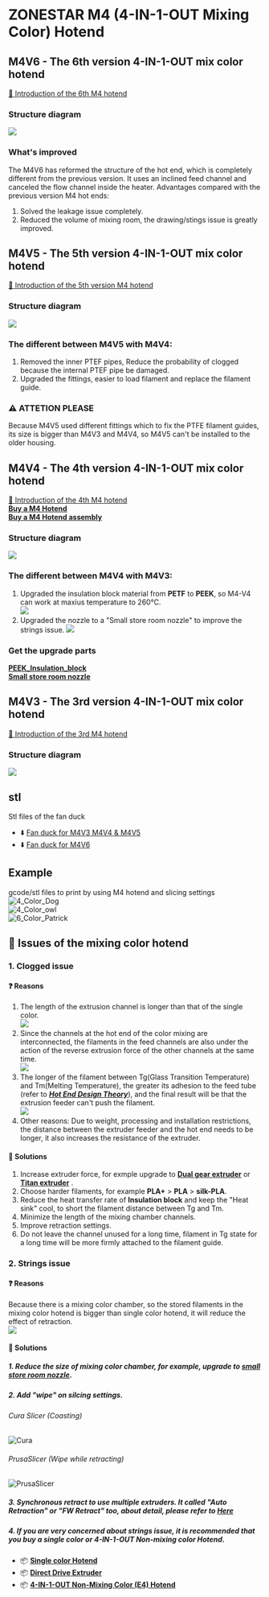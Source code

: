 # ZONESTAR M4 (4-IN-1-OUT Mixing Color) Hotend



## M4V6 - The 6th version 4-IN-1-OUT mix color hotend
[:book: Introduction of the 6th M4 hotend](./M4_V6/readme.md)  
### Structure diagram
![](./M4_V6/M4V6_2.JPG)
### What's improved
The M4V6 has reformed the structure of the hot end, which is completely different from the previous version. It uses an inclined feed channel and canceled the flow channel inside the heater. Advantages compared with the previous version M4 hot ends:
1. Solved the leakage issue completely.
2. Reduced the volume of mixing room, the drawing/stings issue is greatly improved.


## M4V5 - The 5th version 4-IN-1-OUT mix color hotend
[:book: Introduction of the 5th version M4 hotend](./M4_V5/readme.md)
### Structure diagram
![](./M4_V5/M4V5.jpg)
### The different between **M4V5** with **M4V4**:  
1. Removed the inner PTEF pipes, Reduce the probability of clogged because the internal PTEF pipe be damaged.   
2. Upgraded the fittings, easier to load filament and replace the filament guide. 
### :warning: ATTETION PLEASE
Because M4V5 used different fittings which to fix the PTFE filament guides, its size is bigger than M4V3 and M4V4, so M4V5 can't be installed to the older housing.   


## M4V4 - The 4th version 4-IN-1-OUT mix color hotend
[:book: Introduction of the 4th M4 hotend](./M4_V3_V4/readme.md)      
[**Buy a M4 Hotend**](https://www.aliexpress.com/item/1005002124027691.html)  
[**Buy a M4 Hotend assembly**](https://www.aliexpress.com/item/1005001581641783.html) 

### Structure diagram
![](./M4_V3_V4/M4_V4.jpg)
### The different between  **M4V4** with **M4V3**:  
1. Upgraded the insulation block material from **PETF** to **PEEK**, so M4-V4 can work at maxius temperature to 260℃.  
![](./M4_V3_V4/PEEK_Insulation_block.jpg)
2. Upgraded the nozzle to a "Small store room nozzle" to improve the strings issue.
![](./M4_V3_V4/small_store_room_nozzle.jpg)  

### Get the upgrade parts
[**PEEK_Insulation_block**](https://www.aliexpress.com/item/1005002124027691.html)  
[**Small store room nozzle**](https://www.aliexpress.com/item/1005001447928770.html)

## M4V3 - The 3rd version 4-IN-1-OUT mix color hotend
[:book: Introduction of the 3rd M4 hotend](./M4_V3_V4/readme.md)
### Structure diagram
![](./M4_V3_V4/M4_V3.jpg)

## stl
Stl files of the fan duck
- :arrow_down: [Fan duck for M4V3 M4V4 & M4V5](./stl/fan_duck_m4_v3.rar)
- :arrow_down: [Fan duck for M4V6](./stl/fan_duck_m4_v6.rar)

## Example
gcode/stl files to print by using M4 hotend and slicing settings 
![4_Color_Dog](./Example/4_Color_Dog/M4_4C_Dog.jpg)  
![4_Color_owl](./Example/4_Color_owl/M4_4Color_owl.jpg)  
![6_Color_Patrick](./Example/6_Color_Patrick/M4_6Color_Patrick.jpg)  



## :bug: Issues of the mixing color hotend 
### 1. Clogged issue
#### :question: Reasons
1. The length of the extrusion channel is longer than that of the single color.   
![](Issue_mixing_1.jpg)       
2. Since the channels at the hot end of the color mixing are interconnected, the filaments in the feed channels are also under the action of the reverse extrusion force of the other channels at the same time.  
![](Issue_mixing_2.jpg)    
3. The longer of the filament between Tg(Glass Transition Temperature) and Tm(Melting Temperature), the greater its adhesion to the feed tube (refer to [***Hot End Design Theory***](https://reprap.org/wiki/Hot_End_Design_Theory)), and the final result will be that the extrusion feeder can't push the filament.  
![](Issue_mixing_3.jpg)   
4. Other reasons: Due to weight, processing and installation restrictions, the distance between the extruder feeder and the hot end needs to be longer, it also increases the resistance of the extruder.  
#### :pill: Solutions 
1. Increase extruder force, for exmple upgrade to [**Dual gear extruder**](https://www.aliexpress.com/item/1005003473360998.html) or [**Titan extruder**](https://www.aliexpress.com/item/1005001678239017.html) .  
2. Choose harder filaments, for example **PLA+** > **PLA** > **silk-PLA**.  
3. Reduce the heat transfer rate of **Insulation block** and keep the "Heat sink" cool, to short the filament distance between Tg and Tm.  
4. Minimize the length of the mixing chamber channels.   
5. Improve retraction settings.  
6. Do not leave the channel unused for a long time, filament in Tg state for a long time will be more firmly attached to the filament guide.
 
### 2. Strings issue
#### :question: Reasons
Because there is a mixing color chamber, so the stored filaments in the mixing color hotend is bigger than single color hotend, it will reduce the effect of retraction.  
![](Issue_mixing_4.jpg)   
#### :pill: Solutions  
##### 1. Reduce the size of mixing color chamber, for example, upgrade to [**small store room nozzle**](https://www.aliexpress.com/item/1005001447928770.html).  
##### 2. Add "wipe" on silcing settings.
###### Cura Slicer (Coasting)
![Cura](curawipe.png)
###### PrusaSlicer (Wipe while retracting)
![PrusaSlicer](prusawipe.png)
##### 3. Synchronous retract to use multiple extruders. It called "Auto Retraction" or "FW Retract" too, about detail, please refer to [Here](https://github.com/ZONESTAR3D/Upgrade-kit-guide/tree/main/HOTEND/M4%20%204-IN-1-OUT%20Mixing%20Color%20Hotend/Example#use-auto-retraction-function-to-improve-stings-issue)
##### 4. If you are very concerned about strings issue, it is recommended that you buy a single color or 4-IN-1-OUT Non-mixing color Hotend.
- :package: [**Single color Hotend**](https://www.aliexpress.com/item/1005002829919346.html)
- :package: [**Direct Drive Extruder**](https://fr.aliexpress.com/item/1005002847644867.html)
- :package: [**4-IN-1-OUT Non-Mixing Color (E4) Hotend**](https://www.aliexpress.com/item/1005002951777699.html)



